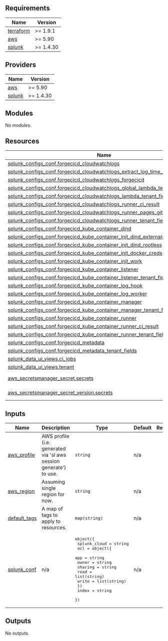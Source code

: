 <!-- BEGIN_TF_DOCS -->
## Requirements

| Name | Version |
|------|---------|
| <a name="requirement_terraform"></a> [terraform](#requirement\_terraform) | >= 1.9.1 |
| <a name="requirement_aws"></a> [aws](#requirement\_aws) | >= 5.90 |
| <a name="requirement_splunk"></a> [splunk](#requirement\_splunk) | >= 1.4.30 |

## Providers

| Name | Version |
|------|---------|
| <a name="provider_aws"></a> [aws](#provider\_aws) | >= 5.90 |
| <a name="provider_splunk"></a> [splunk](#provider\_splunk) | >= 1.4.30 |

## Modules

No modules.

## Resources

| Name | Type |
|------|------|
| [splunk_configs_conf.forgecicd_cloudwatchlogs](https://registry.terraform.io/providers/splunk/splunk/latest/docs/resources/configs_conf) | resource |
| [splunk_configs_conf.forgecicd_cloudwatchlogs_extract_log_time_message](https://registry.terraform.io/providers/splunk/splunk/latest/docs/resources/configs_conf) | resource |
| [splunk_configs_conf.forgecicd_cloudwatchlogs_forgecicd](https://registry.terraform.io/providers/splunk/splunk/latest/docs/resources/configs_conf) | resource |
| [splunk_configs_conf.forgecicd_cloudwatchlogs_global_lambda_tenant_fields](https://registry.terraform.io/providers/splunk/splunk/latest/docs/resources/configs_conf) | resource |
| [splunk_configs_conf.forgecicd_cloudwatchlogs_lambda_tenant_fields](https://registry.terraform.io/providers/splunk/splunk/latest/docs/resources/configs_conf) | resource |
| [splunk_configs_conf.forgecicd_cloudwatchlogs_runner_ci_result](https://registry.terraform.io/providers/splunk/splunk/latest/docs/resources/configs_conf) | resource |
| [splunk_configs_conf.forgecicd_cloudwatchlogs_runner_pages_github_repo_name](https://registry.terraform.io/providers/splunk/splunk/latest/docs/resources/configs_conf) | resource |
| [splunk_configs_conf.forgecicd_cloudwatchlogs_runner_tenant_fields](https://registry.terraform.io/providers/splunk/splunk/latest/docs/resources/configs_conf) | resource |
| [splunk_configs_conf.forgecicd_kube_container_dind](https://registry.terraform.io/providers/splunk/splunk/latest/docs/resources/configs_conf) | resource |
| [splunk_configs_conf.forgecicd_kube_container_init_dind_externals](https://registry.terraform.io/providers/splunk/splunk/latest/docs/resources/configs_conf) | resource |
| [splunk_configs_conf.forgecicd_kube_container_init_dind_rootless](https://registry.terraform.io/providers/splunk/splunk/latest/docs/resources/configs_conf) | resource |
| [splunk_configs_conf.forgecicd_kube_container_init_docker_creds](https://registry.terraform.io/providers/splunk/splunk/latest/docs/resources/configs_conf) | resource |
| [splunk_configs_conf.forgecicd_kube_container_init_work](https://registry.terraform.io/providers/splunk/splunk/latest/docs/resources/configs_conf) | resource |
| [splunk_configs_conf.forgecicd_kube_container_listener](https://registry.terraform.io/providers/splunk/splunk/latest/docs/resources/configs_conf) | resource |
| [splunk_configs_conf.forgecicd_kube_container_listener_tenant_fields](https://registry.terraform.io/providers/splunk/splunk/latest/docs/resources/configs_conf) | resource |
| [splunk_configs_conf.forgecicd_kube_container_log_hook](https://registry.terraform.io/providers/splunk/splunk/latest/docs/resources/configs_conf) | resource |
| [splunk_configs_conf.forgecicd_kube_container_log_worker](https://registry.terraform.io/providers/splunk/splunk/latest/docs/resources/configs_conf) | resource |
| [splunk_configs_conf.forgecicd_kube_container_manager](https://registry.terraform.io/providers/splunk/splunk/latest/docs/resources/configs_conf) | resource |
| [splunk_configs_conf.forgecicd_kube_container_manager_tenant_fields](https://registry.terraform.io/providers/splunk/splunk/latest/docs/resources/configs_conf) | resource |
| [splunk_configs_conf.forgecicd_kube_container_runner](https://registry.terraform.io/providers/splunk/splunk/latest/docs/resources/configs_conf) | resource |
| [splunk_configs_conf.forgecicd_kube_container_runner_ci_result](https://registry.terraform.io/providers/splunk/splunk/latest/docs/resources/configs_conf) | resource |
| [splunk_configs_conf.forgecicd_kube_container_runner_tenant_fields](https://registry.terraform.io/providers/splunk/splunk/latest/docs/resources/configs_conf) | resource |
| [splunk_configs_conf.forgecicd_metadata](https://registry.terraform.io/providers/splunk/splunk/latest/docs/resources/configs_conf) | resource |
| [splunk_configs_conf.forgecicd_metadata_tenant_fields](https://registry.terraform.io/providers/splunk/splunk/latest/docs/resources/configs_conf) | resource |
| [splunk_data_ui_views.ci_jobs](https://registry.terraform.io/providers/splunk/splunk/latest/docs/resources/data_ui_views) | resource |
| [splunk_data_ui_views.tenant](https://registry.terraform.io/providers/splunk/splunk/latest/docs/resources/data_ui_views) | resource |
| [aws_secretsmanager_secret.secrets](https://registry.terraform.io/providers/hashicorp/aws/latest/docs/data-sources/secretsmanager_secret) | data source |
| [aws_secretsmanager_secret_version.secrets](https://registry.terraform.io/providers/hashicorp/aws/latest/docs/data-sources/secretsmanager_secret_version) | data source |

## Inputs

| Name | Description | Type | Default | Required |
|------|-------------|------|---------|:--------:|
| <a name="input_aws_profile"></a> [aws\_profile](#input\_aws\_profile) | AWS profile (i.e. generated via 'sl aws session generate') to use. | `string` | n/a | yes |
| <a name="input_aws_region"></a> [aws\_region](#input\_aws\_region) | Assuming single region for now. | `string` | n/a | yes |
| <a name="input_default_tags"></a> [default\_tags](#input\_default\_tags) | A map of tags to apply to resources. | `map(string)` | n/a | yes |
| <a name="input_splunk_conf"></a> [splunk\_conf](#input\_splunk\_conf) | n/a | <pre>object({<br/>    splunk_cloud = string<br/>    acl = object({<br/>      app     = string<br/>      owner   = string<br/>      sharing = string<br/>      read    = list(string)<br/>      write   = list(string)<br/>    })<br/>    index = string<br/>  })</pre> | n/a | yes |

## Outputs

No outputs.
<!-- END_TF_DOCS -->
